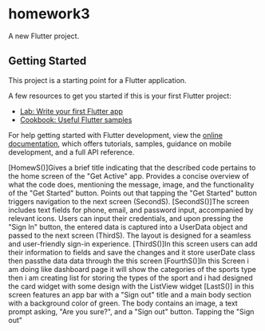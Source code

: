 # homework3

A new Flutter project.

## Getting Started

This project is a starting point for a Flutter application.

A few resources to get you started if this is your first Flutter project:

- [Lab: Write your first Flutter app](https://docs.flutter.dev/get-started/codelab)
- [Cookbook: Useful Flutter samples](https://docs.flutter.dev/cookbook)

For help getting started with Flutter development, view the
[online documentation](https://docs.flutter.dev/), which offers tutorials,
samples, guidance on mobile development, and a full API reference.

[HomewS()]Gives a brief title indicating that the described code pertains to the home screen of the "Get Active" app.
Provides a concise overview of what the code does, mentioning the message, image, and the functionality of the "Get Started" button.
Points out that tapping the "Get Started" button triggers navigation to the next screen (SecondS).
[SecondS()]The screen includes text fields for phone, email, and password input, accompanied by relevant icons. Users can input their credentials, and upon pressing the "Sign In" button, the entered data is captured into a UserData object and passed to the next screen (ThirdS). The layout is designed for a seamless and user-friendly sign-in experience.
[ThirdS()]In this screen users can add their information to fields and save the changes and it store userDate class then passthe data data through the this screen
[FourthS()]In this Screen i am doing like dashboard page it will show the categories of the sports type then  i am creating list for storing the types of the sport and i had designed the card widget with some design with the ListView widget
[LastS()] in this screen features an app bar with a "Sign out" title and a main body section with a background color of green. The body contains an image, a text prompt asking, "Are you sure?", and a "Sign out" button. Tapping the "Sign out" 

 